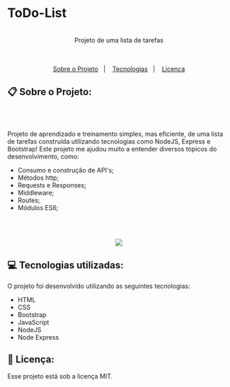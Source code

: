 # ToDo-List

<br>
<div align="center">
   Projeto de uma lista de tarefas
</div>
<br>
<br>
<p align="center">
  <a href="#clipboard-sobre-o-projeto">Sobre o Projeto</a>&nbsp;&nbsp;&nbsp;|&nbsp;&nbsp;&nbsp;
  <a href="#computer-tecnologias-utilizadas">Tecnologias</a>&nbsp;&nbsp;&nbsp;|&nbsp;&nbsp;&nbsp;
  <a href="#closed-book-licença">Licença</a>
</p>


## :clipboard: Sobre o Projeto:

<br>
<br>
<p align="justify">   

  Projeto de aprendizado e treinamento simples, mas eficiente, de uma lista de tarefas construída utilizando tecnologias como NodeJS, Express e Bootstrap! Este projeto me ajudou muito a entender diversos tópicos do desenvolvimento, como:
  - Consumo e construção de API's;
  - Métodos http;
  - Requests e Responses;
  - Middleware;
  - Routes;
  - Módulos ES6;
  
<br>
</p>
<br>
<div align="center">
   <img src="https://user-images.githubusercontent.com/97189415/218329066-d30cf1d2-7f31-403f-8ee7-374d0a0e4fc3.png">
   <br>
</div>


## :computer: Tecnologias utilizadas:

O projeto foi desenvolvido utilizando as seguintes tecnologias:

- HTML
- CSS
- Bootstrap
- JavaScript
- NodeJS
- Node Express

## :closed_book: Licença:

Esse projeto está sob a licença MIT.
